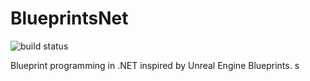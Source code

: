 # BlueprintsNet
![build status](https://github.com/magasser/BlueprintsNet/actions/workflows/pipeline.yml/badge.svg?branch=main)

Blueprint programming in .NET inspired by Unreal Engine Blueprints.
s